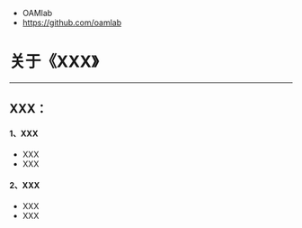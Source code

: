 - OAMlab
- https://github.com/oamlab

# 关于《XXX》

---

## XXX：

#### 1、XXX
- XXX
- XXX

#### 2、XXX
- XXX
- XXX